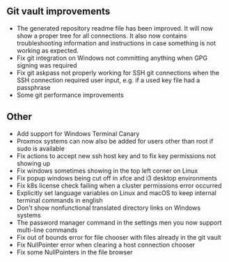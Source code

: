 ## Git vault improvements

- The generated repository readme file has been improved. It will now show a proper tree for all connections. It also now contains troubleshooting information and instructions in case something is not working as expected.
- Fix git integration on Windows not committing anything when GPG signing was required
- Fix git askpass not properly working for SSH git connections when the SSH connection required user input, e.g. if a used key file had a passphrase
- Some git performance improvements

## Other

- Add support for Windows Terminal Canary
- Proxmox systems can now also be added for users other than root if sudo is available
- Fix actions to accept new ssh host key and to fix key permissions not showing up
- Fix windows sometimes showing in the top left corner on Linux
- Fix popup windows being cut off in xfce and i3 desktop environments
- Fix k8s license check failing when a cluster permissions error occurred
- Explicitly set language variables on Linux and macOS to keep internal terminal commands in english
- Don't show nonfunctional translated directory links on Windows systems
- The password manager command in the settings men you now support multi-line commands
- Fix out of bounds error for file chooser with files already in the git vault
- Fix NullPointer error when clearing a host connection chooser
- Fix some NullPointers in the file browser
